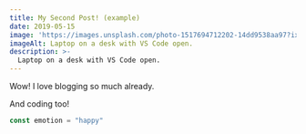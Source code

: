 ```yaml
---
title: My Second Post! (example)
date: 2019-05-15
image: 'https://images.unsplash.com/photo-1517694712202-14dd9538aa97?ixlib=rb-1.2.1&ixid=eyJhcHBfaWQiOjEyMDd9&auto=format&fit=crop&w=2100&q=80'
imageAlt: Laptop on a desk with VS Code open.
description: >-
  Laptop on a desk with VS Code open.
---
```


Wow! I love blogging so much already.

And coding too!

```javascript
const emotion = "happy"
```
